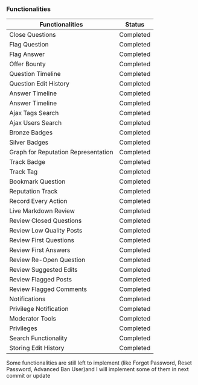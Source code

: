 
### Functionalities ###
Functionalities  | Status
------------- | -------------|
Close Questions | Completed
Flag Question | Completed
Flag Answer | Completed
Offer Bounty | Completed
Question Timeline | Completed
Question Edit History | Completed
Answer Timeline | Completed
Answer Timeline | Completed
Ajax Tags Search | Completed
Ajax Users Search | Completed
Bronze Badges | Completed
Silver Badges | Completed
Graph for Reputation Representation | Completed
Track Badge | Completed
Track Tag | Completed
Bookmark Question | Completed
Reputation Track | Completed
Record Every Action | Completed
Live Markdown Review | Completed
Review Closed Questions | Completed
Review Low Quality Posts | Completed
Review First Questions | Completed
Review First Answers | Completed
Review Re-Open Question | Completed
Review Suggested Edits | Completed
Review Flagged Posts | Completed
Review Flagged Comments | Completed
Notifications | Completed
Privilege Notification | Completed
Moderator Tools | Completed
Privileges | Completed
Search Functionality  | Completed
Storing Edit History  | Completed


Some functionalities are still left to implement (like Forgot Password, Reset Password, Advanced Ban User)and I will implement some of them
in next commit or update